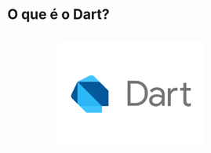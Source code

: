 # O que é o Dart?

<div align="center">
  <h1 align="center"><img src="./assets/dart-logo.svg" alt="Imagem da linguagem" width="300"></h1>
</div>
